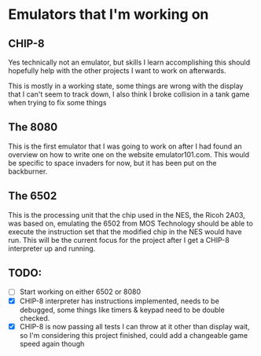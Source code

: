 # Emulators that I'm working on

## CHIP-8

Yes technically not an emulator, but skills I learn accomplishing this should
hopefully help with the other projects I want to work on afterwards.

This is mostly in a working state, some things are wrong with the display that I can't
seem to track down, I also think I broke collision in a tank game when trying to fix some things

## The 8080

This is the first emulator that I was going to work on after I had found an overview
on how to write one on the website emulator101.com. This would be specific to space 
invaders for now, but it has been put on the backburner.

## The 6502 

This is the processing unit that the chip used in the NES, the Ricoh 2A03, was based on, 
emulating the 6502 from MOS Technology should be able to execute the instruction set that
the modified chip in the NES would have run. This will be the current focus for the project
after I get a CHIP-8 interpreter up and running.

## TODO:

- [ ] Start working on either 6502 or 8080
- [x] CHIP-8 interpreter has instructions implemented, needs to be debugged, some things like timers & keypad need to be double checked.
- [x] CHIP-8 is now passing all tests I can throw at it other than display wait, so I'm considering this project finished, could add a changeable game speed again though
